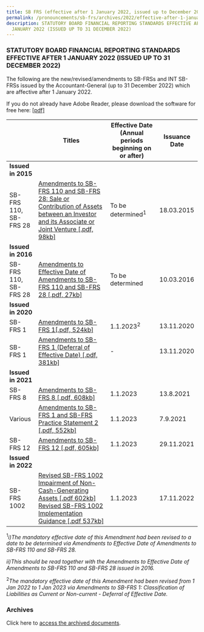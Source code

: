```yaml
---
title: SB FRS (effective after 1 January 2022, issued up to December 2022)
permalink: /pronouncements/sb-frs/archives/2022/effective-after-1-january-2022-issued-up-to-december-2022/
description: STATUTORY BOARD FINANCIAL REPORTING STANDARDS EFFECTIVE AFTER 1
  JANUARY 2022 (ISSUED UP TO 31 DECEMBER 2022)
---
```




### STATUTORY BOARD FINANCIAL REPORTING STANDARDS EFFECTIVE AFTER 1 JANUARY 2022 (ISSUED UP TO 31 DECEMBER 2022)

  

The following are the new/revised/amendments to SB-FRSs and INT SB-FRSs issued by the Accountant-General (up to 31 December 2022) which are affective after 1 January 2022.

If you do not already have Adobe Reader, please download the software for free here: [\[pdf\]](http://www.adobe.com/products/acrobat/readstep2.html)



| | Titles | Effective Date (Annual periods beginning on or after) | Issuance Date |
| -------- | -------- | -------- | -------- |
| **Issued in 2015** |  |  |  |
| SB-FRS 110,<br>SB-FRS 28 | [Amendments to SB-FRS 110 and SB-FRS 28: Sale or Contribution of Assets between an Investor and its Associate or Joint Venture \[.pdf, 98kb\]](/files/Docs/Default%20Source/Sb%20Frs/Aft%201%20Jan%202019%20to%20Dec%202019/Titles/amendments_to_sb-frs_110_and_sb-frs_28.pdf) | To be determined<sup>1</sup> | 18.03.2015 |
| **Issued in 2016** |  |  |  |
| SB-FRS 110,<br>SB-FRS 28 | [Amendments to Effective Date of Amendments to SB-FRS 110 and SB-FRS 28 [.pdf, 27kb]](/files/Docs/Default%20Source/Sb%20Frs/Aft%201%20Jan%202019%20to%20Dec%202019/Titles/amendments_to_effective_date_of_amendments_to_sb-frs_110_and_sb-frs_28.pdf) | To be determined | 10.03.2016 |
| **Issued in 2020** |  |  |  |
| SB-FRS 1 | [Amendments to SB-FRS 1[.pdf, 524kb]](/files/Docs/Default%20Source/Sb%20Frs/Aft%201%20Jan%202020%20to%20Dec%202020/amendments-to-sb-frs-1.pdf) | 1.1.2023<sup>2</sup> | 13.11.2020 |
| SB-FRS 1 | [Amendments to SB-FRS 1 (Deferral of Effective Date) [.pdf, 381kb]](/files/Docs/Default%20Source/Sb%20Frs/Aft%201%20Jan%202020%20to%20Dec%202020/amendments-to-sb-frs-1---deferral-of-effective-date.pdf) | \- | 13.11.2020 |
| **Issued in 2021** |  |  |  |
| SB-FRS 8 | [Amendments to SB-FRS 8 [.pdf, 608kb]](/files/Docs/Default%20Source/Sb%20Frs/Aft%201%20Jan%202021%20to%20Dec%202021/amendments-to-sb-frs-8.pdf) | 1.1.2023 | 13.8.2021 |
| Various | [Amendments to SB-FRS 1 and SB-FRS Practice Statement 2 [.pdf, 552kb]](/files/Docs/Default%20Source/Sb%20Frs/Aft%201%20Jan%202021%20to%20Dec%202021/amendments-to-sb-frs-1-and-sb-frs-practice-statement-2.pdf) | 1.1.2023 | 7.9.2021 |
| SB-FRS 12 | [Amendments to SB-FRS 12 [.pdf, 605kb]](/files/Docs/Default%20Source/Sb%20Frs/Aft%201%20Jan%202021%20to%20Dec%202021/amendments-to-sb-frs-12.pdf) | 1.1.2023 | 29.11.2021 |
| **Issued in 2022** |  |  |  |
| SB-FRS 1002 | [Revised SB-FRS 1002 Impairment of Non-Cash-Generating Assets [.pdf 602kb]](/files/Docs/Default%20Source/Sb%20Frs/Aft%201%20Jan%202022%20to%20Dec%202022/sb-frs-1002.pdf)<br>[Revised SB-FRS 1002 Implementation Guidance [.pdf 537kb]](/files/Docs/Default%20Source/Sb%20Frs/Aft%201%20Jan%202022%20to%20Dec%202022/sb-frs-1002-implementation-guidance.pdf) | 1.1.2023 | 17.11.2022 |

<sup>1</sup>*i)The mandatory effective date of this Amendment had been revised to a date to be determined via Amendments to Effective Date of Amendments to SB-FRS 110 and SB-FRS 28.*

*ii)This should be read together with the Amendments to Effective Date of Amendments to SB-FRS 110 and SB-FRS 28 issued in 2016.*

<sup>2</sup>*The mandatory effective date of this Amendment had been revised from 1 Jan 2022 to 1 Jan 2023 via Amendments to SB-FRS 1: Classification of Liabilities as Current or Non-current - Deferral of Effective Date.*

### Archives 

Click here to [access the archived documents](/pronouncements/sb-frs/archives/).